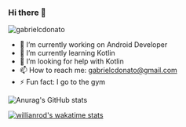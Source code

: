 ### Hi there 👋

<img src="https://komarev.com/ghpvc/?username=SEUUSUARIO&color=green" alt="gabrielcdonato" /> 

- 🔭 I’m currently working on Android Developer
- 🌱 I’m currently learning Kotlin
- 🤔 I’m looking for help with Kotlin
- 📫 How to reach me: gabrielcdonato@gmail.com
- ⚡ Fun fact: I go to the gym

![Anurag's GitHub stats](https://github-readme-stats.vercel.app/api?username=gabrielcdonato&theme=tokyonight&show_icons=true)

[![willianrod's wakatime stats](https://github-readme-stats.vercel.app/api/wakatime?username=gabrielcdonato)](https://github.com/anuraghazra/github-readme-stats)




  
    
